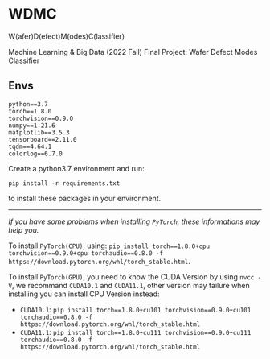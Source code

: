 # WDMC

W(afer)D(efect)M(odes)C(lassifier)

Machine Learning & Big Data (2022 Fall) Final Project: Wafer Defect Modes Classifier

## Envs

```
python==3.7
torch==1.8.0
torchvision==0.9.0
numpy==1.21.6
matplotlib==3.5.3
tensorboard==2.11.0
tqdm==4.64.1
colorlog==6.7.0
```

Create a python3.7 environment and run:

```
pip install -r requirements.txt
```

to install these packages in your environment.

---

_If you have some problems when installing `PyTorch`, these informations may help you._

To install `PyTorch(CPU)`, using: `pip install torch==1.8.0+cpu torchvision==0.9.0+cpu torchaudio==0.8.0 -f https://download.pytorch.org/whl/torch_stable.html`.

To install `PyTorch(GPU)`, you need to know the CUDA Version by using `nvcc -V`, we recommand `CUDA10.1` and `CUDA11.1`, other version may failure when installing you can install CPU Version instead:

- `CUDA10.1`: `pip install torch==1.8.0+cu101 torchvision==0.9.0+cu101 torchaudio==0.8.0 -f https://download.pytorch.org/whl/torch_stable.html`
- `CUDA11.1`: `pip install torch==1.8.0+cu111 torchvision==0.9.0+cu111 torchaudio==0.8.0 -f https://download.pytorch.org/whl/torch_stable.html`
